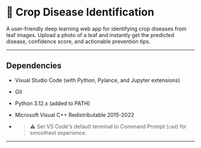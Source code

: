 # 🌱 Crop Disease Identification

A user-friendly deep learning web app for identifying crop diseases from leaf images. Upload a photo of a leaf and instantly get the predicted disease, confidence score, and actionable prevention tips.

---

## Dependencies

* Visual Studio Code (with Python, Pylance, and Jupyter extensions)
* Git
* Python 3.12.x (added to PATH)
* Microsoft Visual C++ Redistributable 2015-2022

* > ⚠️ Set VS Code's default terminal to Command Prompt (`cmd`) for smoothest experience.

---